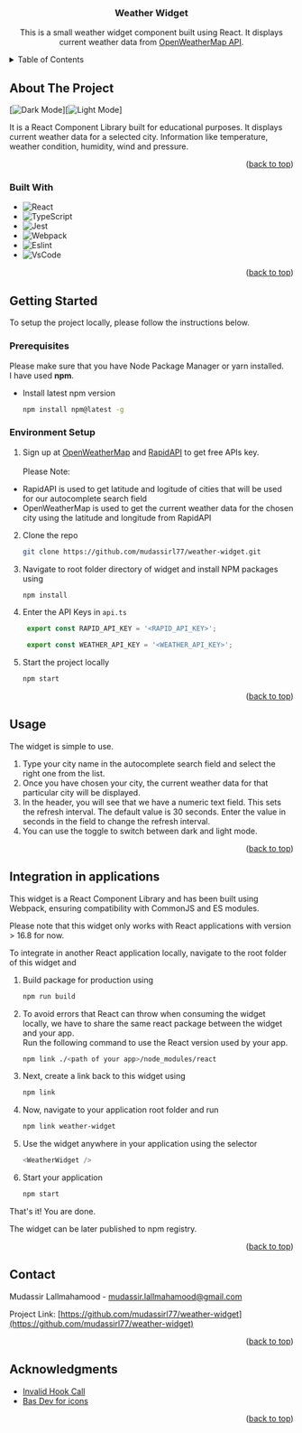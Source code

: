 <a name="readme-top"></a>

<!-- PROJECT LOGO -->
<br />
<div align="center">
<h3 align="center">Weather Widget</h3>

  <p align="center">
    This is a small weather widget component built using React. It displays current weather data from <a href="https://openweathermap.org/api">OpenWeatherMap API</a>.
  </p>
</div>


<!-- TABLE OF CONTENTS -->
<details>
  <summary>Table of Contents</summary>
  <ol>
    <li>
      <a href="#about-the-project">About The Project</a>
      <ul>
        <li><a href="#built-with">Built With</a></li>
      </ul>
    </li>
    <li>
      <a href="#getting-started">Getting Started</a>
      <ul>
        <li><a href="#prerequisites">Prerequisites</a></li>
        <li><a href="#environment-setup">Environment Setup</a></li>
      </ul>
    </li>
    <li><a href="#usage">Usage</a></li>
    <li><a href="#integration-with-applications">Integration with Applications</a></li>
    <li><a href="#contact">Contact</a></li>
    <li><a href="#acknowledgments">Acknowledgments</a></li>
  </ol>
</details>

<!-- ABOUT THE PROJECT -->
## About The Project

[![Dark Mode][product-screenshot]][![Light Mode][product-screenshot1]]

It is a React Component Library built for educational purposes. It displays current weather data for a selected city. Information like temperature, weather condition, humidity, wind and pressure.

<p align="right">(<a href="#readme-top">back to top</a>)</p>



### Built With

* ![React][React.js]
* ![TypeScript][TypeScript]
* ![Jest][Jest]
* ![Webpack][Webpack]
* ![Eslint][Eslint]
* ![VsCode][VsCode]

<p align="right">(<a href="#readme-top">back to top</a>)</p>

<!-- GETTING STARTED -->
## Getting Started

To setup the project locally, please follow the instructions below.

### Prerequisites

Please make sure that you have Node Package Manager or yarn installed.<br>
I have used <strong>npm</strong>. 
* Install latest npm version
  ```sh
  npm install npm@latest -g
  ```

### Environment Setup

1. Sign up at [OpenWeatherMap](https://openweathermap.org/api) and [RapidAPI](https://rapidapi.com/) to get free APIs key.<br><br>
Please Note:

- RapidAPI is used to get latitude and logitude of cities that will be used for our autocomplete search field
- OpenWeatherMap is used to get the current weather data for the chosen city using the latitude and longitude from RapidAPI

2. Clone the repo
   ```sh
   git clone https://github.com/mudassirl77/weather-widget.git
   ```
3. Navigate to root folder directory of widget and install NPM packages using
   ```sh
   npm install
   ```
4. Enter the API Keys in `api.ts`
   ```ts
    export const RAPID_API_KEY = '<RAPID_API_KEY>';

    export const WEATHER_API_KEY = '<WEATHER_API_KEY>';
    ```
5. Start the project locally
   ```sh
   npm start
   ```

<p align="right">(<a href="#readme-top">back to top</a>)</p>



<!-- USAGE EXAMPLES -->
## Usage
The widget is simple to use.
1. Type your city name in the autocomplete search field and select the right one from the list.
2. Once you have chosen your city, the current weather data for that particular city will be displayed.
3. In the header, you will see that we have a numeric text field. This sets the refresh interval. The default value is 30 seconds. Enter the value in seconds in the field to change the refresh interval.
4. You can use the toggle to switch between dark and light mode.


<p align="right">(<a href="#readme-top">back to top</a>)</p>

## Integration in applications
This widget is a React Component Library and has been built using Webpack, ensuring compatibility with CommonJS and ES modules.<br>

Please note that this widget only works with React applications with version  > 16.8 for now.

To integrate in another React application locally, navigate to the root folder of this widget and<br />
1. Build package for production using
   ```sh
   npm run build
   ```
2. To avoid errors that React can throw when consuming the widget locally, we have to share the same react package between the widget and your app.<br>Run the following command to use the React version used by your app.
   ```sh
   npm link ./<path of your app>/node_modules/react
   ```
3. Next, create a link back to this widget using
   ```sh
   npm link
   ```
4. Now, navigate to your application root folder and run
   ```sh
   npm link weather-widget
    ```
5. Use the widget anywhere in your application using the selector
    ```js
   <WeatherWidget />
    ```
6. Start your application
    ```sh
   npm start
    ```

<p>That's it! You are done.</p>
<p> The widget can be later published to npm registry.<p>

<p align="right">(<a href="#readme-top">back to top</a>)</p>



<!-- CONTACT -->
## Contact

Mudassir Lallmahamood - mudassir.lallmahamood@gmail.com

Project Link: [https://github.com/mudassirl77/weather-widget](https://github.com/mudassirl77/weather-widget)

<p align="right">(<a href="#readme-top">back to top</a>)</p>



<!-- ACKNOWLEDGMENTS -->
## Acknowledgments

* [Invalid Hook Call](https://iws.io/2022/invalid-hook-multiple-react-instances)
* [Bas Dev for icons](https://bas.dev/)

<p align="right">(<a href="#readme-top">back to top</a>)</p>



<!-- MARKDOWN LINKS & IMAGES -->
[linkedin-url]: www.linkedin.com/in/mudassir-lallmahamood
[product-screenshot]: public/icons/dark-mode.png
[product-screenshot1]: public/icons/light-mode.png
[Webpack]: https://badges.aleen42.com/src/webpack.svg
[React.js]: https://img.shields.io/badge/React-20232A?style=for-the-badge&logo=react&logoColor=61DAFB
[TypeScript]: https://badges.aleen42.com/src/typescript.svg
[Jest]: https://badges.aleen42.com/src/jest_2.svg
[VsCode]: https://badges.aleen42.com/src/visual_studio_code.svg
[Eslint]: https://badges.aleen42.com/src/eslint.svg


